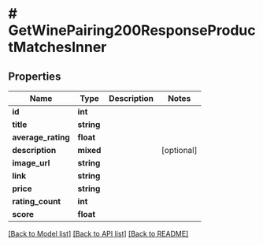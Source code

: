 # # GetWinePairing200ResponseProductMatchesInner

## Properties

Name | Type | Description | Notes
------------ | ------------- | ------------- | -------------
**id** | **int** |  |
**title** | **string** |  |
**average_rating** | **float** |  |
**description** | **mixed** |  | [optional]
**image_url** | **string** |  |
**link** | **string** |  |
**price** | **string** |  |
**rating_count** | **int** |  |
**score** | **float** |  |

[[Back to Model list]](../../README.md#models) [[Back to API list]](../../README.md#endpoints) [[Back to README]](../../README.md)
